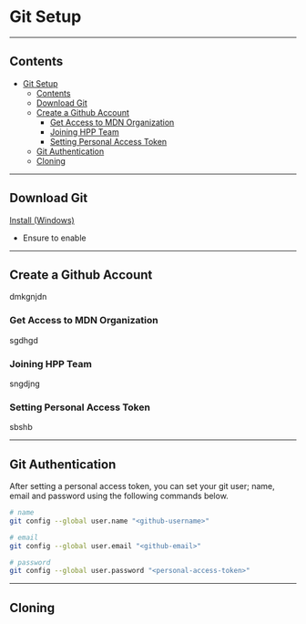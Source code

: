 # Git Setup

---

## Contents

- [Git Setup](#git-setup)
  - [Contents](#contents)
  - [Download Git](#download-git)
  - [Create a Github Account](#create-a-github-account)
    - [Get Access to MDN Organization](#get-access-to-mdn-organization)
    - [Joining HPP Team](#joining-hpp-team)
    - [Setting Personal Access Token](#setting-personal-access-token)
  - [Git Authentication](#git-authentication)
  - [Cloning](#cloning)

---

## Download Git

[Install (Windows)](https://git-scm.com/downloads)

- Ensure to enable 

---

## Create a Github Account

dmkgnjdn

### Get Access to MDN Organization

sgdhgd

### Joining HPP Team

sngdjng

### Setting Personal Access Token

sbshb

---

## Git Authentication

After setting a personal access token, you can set your git user; name, email and password using the following commands below.

```sh
# name
git config --global user.name "<github-username>"

# email
git config --global user.email "<github-email>"

# password
git config --global user.password "<personal-access-token>"
```

---

## Cloning
